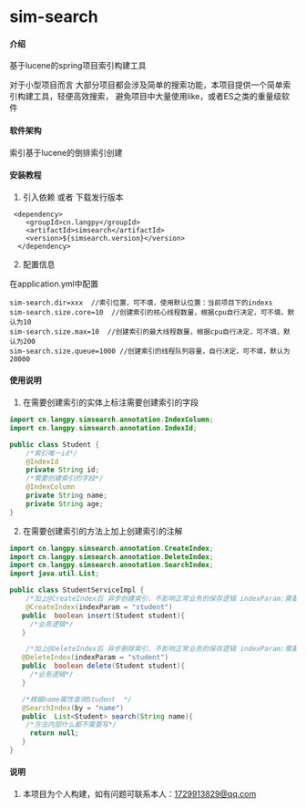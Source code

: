 # sim-search

#### 介绍
基于lucene的spring项目索引构建工具

对于小型项目而言
大部分项目都会涉及简单的搜索功能，本项目提供一个简单索引构建工具，轻便高效搜索，
避免项目中大量使用like，或者ES之类的重量级软件

#### 软件架构
索引基于lucene的倒排索引创建


#### 安装教程

1.  引入依赖 或者 下载发行版本
```
 <dependency>
    <groupId>cn.langpy</groupId>
    <artifactId>simsearch</artifactId>
    <version>${simsearch.version}</version>
  </dependency>
```
2.  配置信息

在application.yml中配置
```
sim-search.dir=xxx  //索引位置，可不填，使用默认位置：当前项目下的indexs
sim-search.size.core=10  //创建索引的核心线程数量，根据cpu自行决定，可不填，默认为10
sim-search.size.max=10  //创建索引的最大线程数量，根据cpu自行决定，可不填，默认为200
sim-search.size.queue=1000 //创建索引的线程队列容量，自行决定，可不填，默认为20000
```

#### 使用说明
1.  在需要创建索引的实体上标注需要创建索引的字段
```java
import cn.langpy.simsearch.annotation.IndexColumn;
import cn.langpy.simsearch.annotation.IndexId;

public class Student {
    /*索引唯一id*/
    @IndexId 
    private String id;
    /*需要创建索引的字段*/
    @IndexColumn
    private String name;
    private String age;
}
```
2.  在需要创建索引的方法上加上创建索引的注解
```java
import cn.langpy.simsearch.annotation.CreateIndex;
import cn.langpy.simsearch.annotation.DeleteIndex;
import cn.langpy.simsearch.annotation.SearchIndex;
import java.util.List;

public class StudentServiceImpl {
    /*加上@CreateIndex后 异步创建索引，不影响正常业务的保存逻辑 indexParam:需要创建索引的参数*/
    @CreateIndex(indexParam = "student")
   public  boolean insert(Student student){
     /*业务逻辑*/
   }

    /*加上@DeleteIndex后 异步删除索引，不影响正常业务的保存逻辑 indexParam:需要删除索引的参数*/
   @DeleteIndex(indexParam = "student")
   public  boolean delete(Student student){
     /*业务逻辑*/
   }

   /*根据name属性查询Student  */
   @SearchIndex(by = "name")
   public  List<Student> search(String name){
    /*方法内部什么都不需要写*/
     return null;
   }
}
```

#### 说明

1.  本项目为个人构建，如有问题可联系本人：1729913829@qq.com

